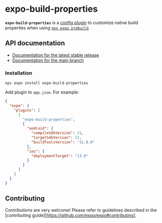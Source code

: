 # expo-build-properties

**`expo-build-properties`** is a [config plugin](https://docs.expo.dev/config-plugins/introduction/) to customize native build properties when using [`npx expo prebuild`](https://docs.expo.dev/workflow/prebuild/).

## API documentation

- [Documentation for the latest stable release](https://docs.expo.dev/versions/latest/sdk/build-properties/)
- [Documentation for the main branch](https://docs.expo.dev/versions/unversioned/sdk/build-properties/)

### Installation

```
npx expo install expo-build-properties
```

Add plugin to `app.json`. For example:

```json
{
  "expo": {
    "plugins": [
      [
        "expo-build-properties",
        {
          "android": {
            "compileSdkVersion": 31,
            "targetSdkVersion": 31,
            "buildToolsVersion": "31.0.0"
          },
          "ios": {
            "deploymentTarget": "13.0"
          }
        }
      ]
    ]
  }
}
```

## Contributing

Contributions are very welcome! Please refer to guidelines described in the [contributing guide][https://github.com/expo/expo#contributing].
